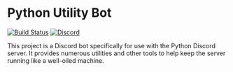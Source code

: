 # Python Utility Bot

[![Build Status](https://dev.azure.com/python-discord/Python%20Discord/_apis/build/status/Bot%20(Mainline))](https://dev.azure.com/python-discord/Python%20Discord/_build/latest?definitionId=1)
[![Discord](https://discordapp.com/api/guilds/267624335836053506/embed.png)](https://discord.gg/2B963hn)

This project is a Discord bot specifically for use with the Python Discord server. It provides numerous utilities
and other tools to help keep the server running like a well-oiled machine.
